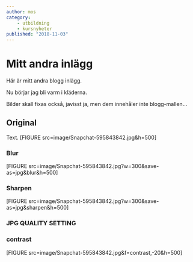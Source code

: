 ```yaml
---
author: mos
category:
    - utbildning
    - kursnyheter
published: "2018-11-03"
---
```

Mitt andra inlägg
==================================

Här är mitt andra blogg inlägg.

Nu börjar jag bli varm i kläderna.

<!--more-->

Bilder skall fixas också, javisst ja, men dem innehåler inte blogg-mallen...



Original
-----------------------------------

Text.
[FIGURE src=image/Snapchat-595843842.jpg&h=500]

### Blur

[FIGURE src=image/Snapchat-595843842.jpg?w=300&save-as=jpg&blur&h=500]



### Sharpen 

[FIGURE src=image/Snapchat-595843842.jpg?w=300&save-as=jpg&sharpen&h=500]



### JPG QUALITY SETTING





### contrast 
[FIGURE src=image/Snapchat-595843842.jpg&f=contrast,-20&h=500]